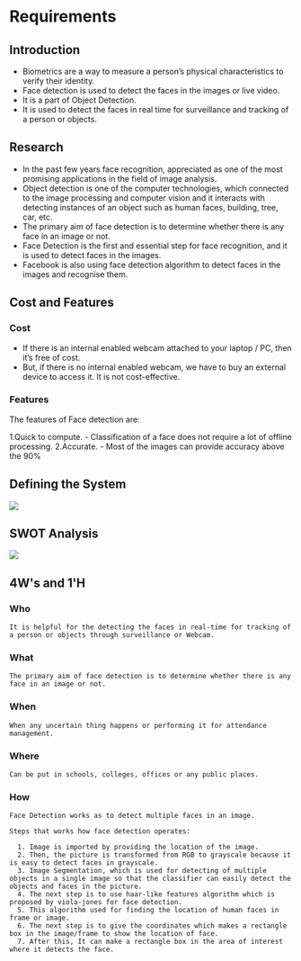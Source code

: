 ﻿# Requirements

## Introduction

-   Biometrics are a way to measure a person’s physical characteristics to verify their identity.
-   Face detection is used to detect the faces in the images or live video.
-   It is a part of Object Detection.
-   It is used to detect the faces in real time for surveillance and tracking of a person or objects.

## Research

-   In the past few years face recognition, appreciated as one of the most promising applications in the field of image analysis. 
-   Object detection is one of the computer technologies, which connected to the image processing and computer vision and it interacts with detecting instances of an object such     as human faces, building, tree, car, etc. 
-   The primary aim of face detection is to determine whether there is any face in an image or not.
-   Face Detection is the first and essential step for face recognition, and it is used to detect faces in the images.
-   Facebook is also using face detection algorithm to detect faces in the images and recognise them.

## Cost and Features

### Cost

-   If there is an internal enabled webcam attached to your laptop / PC, then it’s free of cost.
-   But, if there is no internal enabled webcam, we have to buy an external device to access it. It is not cost-effective.

### Features

  The features of Face detection are:

  1.Quick to compute.
      - Classification of a face does not require a lot of offline processing.
  2.Accurate.
      - Most of the images can provide accuracy above the 90%

## Defining the System

![](Block.png)

## SWOT Analysis

![](SWOT.png)

## 4W's and 1'H

  ### Who

    It is helpful for the detecting the faces in real-time for tracking of a person or objects through surveillance or Webcam.

  ### What

    The primary aim of face detection is to determine whether there is any face in an image or not.

  ### When

    When any uncertain thing happens or performing it for attendance management.

  ### Where

    Can be put in schools, colleges, offices or any public places.

  ### How

    Face Detection works as to detect multiple faces in an image. 

    Steps that works how face detection operates:

      1. Image is imported by providing the location of the image.
      2. Then, the picture is transformed from RGB to grayscale because it is easy to detect faces in grayscale.
      3. Image Segmentation, which is used for detecting of multiple objects in a single image so that the classifier can easily detect the objects and faces in the picture.
      4. The next step is to use haar-like features algorithm which is proposed by viola-jones for face detection.
      5. This algorithm used for finding the location of human faces in frame or image.
      6. The next step is to give the coordinates which makes a rectangle box in the image/frame to show the location of face.
      7. After this, It can make a rectangle box in the area of interest where it detects the face.
